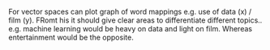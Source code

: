 
For vector spaces can plot graph of word mappings e.g. use of data (x) / film (y). FRomt his it should give clear areas to differentiate different topics.. e.g. machine learning would be heavy on data and light on film. Whereas entertainment would be the opposite.